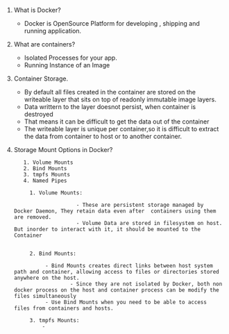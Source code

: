 1. What is Docker?
   - Docker is OpenSource Platform for developing , shipping and running application.

2. What are containers?
   - Isolated Processes for your app.
   - Running Instance of an Image

3. Container Storage.
   - By default all files created in the container are stored on the writeable layer that sits on top of readonly immutable image layers.
   - Data writtern to the layer doesnot persist, when container is destroyed
   - That means it can be difficult to get the data out of the container 
   - The writeable layer is unique per container,so it is difficult to extract the data from container to host or to another container.

4. Storage Mount Options in Docker?

   ```
      1. Volume Mounts 
      2. Bind Mounts 
      3. tmpfs Mounts 
      4. Named Pipes

		1. Volume Mounts:
                     
                       - These are persistent storage managed by Docker Daemon, They retain data even after  containers using them are removed.
                       - Volume Data are stored in filesystem on host. But inorder to interact with it, it should be mounted to the Container 


		2. Bind Mounts:
                     
		     - Bind Mounts creates direct links between host system path and container, allowing access to files or directories stored anywhere on the host.
                     - Since they are not isolated by Docker, both non docker process on the host and container process can be modify the files simultaneously
		     - Use Bind Mounts when you need to be able to access files from containers and hosts.

		3. tmpfs Mounts:
 		    - 

   ```
